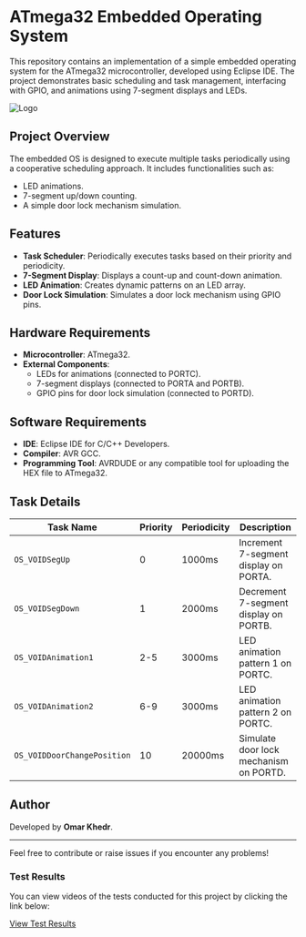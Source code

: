 
# ATmega32 Embedded Operating System

This repository contains an implementation of a simple embedded operating system for the ATmega32 microcontroller, developed using Eclipse IDE. The project demonstrates basic scheduling and task management, interfacing with GPIO, and animations using 7-segment displays and LEDs.

![Logo](https://github.com/user-attachments/assets/8ce13ffe-bb1a-4851-99b6-c13911e1d7b9)


## Project Overview

The embedded OS is designed to execute multiple tasks periodically using a cooperative scheduling approach. It includes functionalities such as:

- LED animations.
- 7-segment up/down counting.
- A simple door lock mechanism simulation.

## Features

- **Task Scheduler**: Periodically executes tasks based on their priority and periodicity.
- **7-Segment Display**: Displays a count-up and count-down animation.
- **LED Animation**: Creates dynamic patterns on an LED array.
- **Door Lock Simulation**: Simulates a door lock mechanism using GPIO pins.

## Hardware Requirements

- **Microcontroller**: ATmega32.
- **External Components**:
  - LEDs for animations (connected to PORTC).
  - 7-segment displays (connected to PORTA and PORTB).
  - GPIO pins for door lock simulation (connected to PORTD).

## Software Requirements

- **IDE**: Eclipse IDE for C/C++ Developers.
- **Compiler**: AVR GCC.
- **Programming Tool**: AVRDUDE or any compatible tool for uploading the HEX file to ATmega32.

## Task Details

| Task Name            | Priority | Periodicity | Description                          |
|----------------------|----------|-------------|--------------------------------------|
| `OS_VOIDSegUp`       | 0        | 1000ms      | Increment 7-segment display on PORTA. |
| `OS_VOIDSegDown`     | 1        | 2000ms      | Decrement 7-segment display on PORTB. |
| `OS_VOIDAnimation1`  | 2-5      | 3000ms      | LED animation pattern 1 on PORTC.   |
| `OS_VOIDAnimation2`  | 6-9      | 3000ms      | LED animation pattern 2 on PORTC.   |
| `OS_VOIDDoorChangePosition` | 10 | 20000ms | Simulate door lock mechanism on PORTD. |


## Author

Developed by **Omar Khedr**.

---

Feel free to contribute or raise issues if you encounter any problems!

### Test Results

You can view videos of the tests conducted for this project by clicking the link below:

[View Test Results](https://drive.google.com/drive/folders/1nD22UFZW3IRkxjyOEg64OneziIeQ_KxL?usp=sharing)
